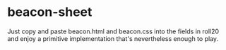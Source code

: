# beacon-sheet

Just copy and paste beacon.html and beacon.css into the fields in roll20 and enjoy a primitive implementation that's nevertheless
enough to play.
